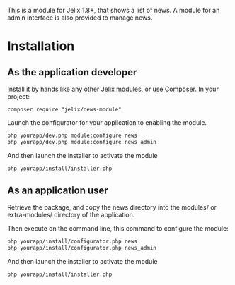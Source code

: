 This is a module for Jelix 1.8+, that shows a list of news. A module for an admin interface
is also provided to manage news. 


Installation
============

As the application developer
----------------------------

Install it by hands like any other Jelix modules, or use Composer.
In your project:

```
composer require "jelix/news-module"
```

Launch the configurator for your application to enabling the module.

```bash
php yourapp/dev.php module:configure news
php yourapp/dev.php module:configure news_admin
```

And then launch the installer to activate the module

```bash
php yourapp/install/installer.php
```

As an application user
----------------------

Retrieve the package, and copy the news directory into the modules/ or
extra-modules/ directory of the application.

Then execute on the command line, this command to configure the module:

```bash
php yourapp/install/configurator.php news
php yourapp/install/configurator.php news_admin
```

And then launch the installer to activate the module

```bash
php yourapp/install/installer.php
```
